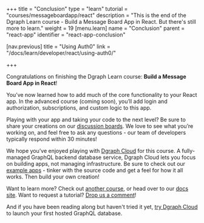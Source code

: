 +++
title = "Conclusion"
type = "learn"
tutorial = "courses/messageboardapp/react"
description = "This is the end of the Dgraph Learn course - Build a Message Board App in React. But there's still more to learn."
weight = 19
[menu.learn]
  name = "Conclusion"
  parent = "react-app"
  identifier = "react-app-conclusion"
  
[nav.previous]
title = "Using Auth0"
link = "/docs/learn/developer/react/using-auth0/"

+++

Congratulations on finishing the Dgraph Learn course: **Build a Message Board App
in React**!

You’ve now learned how to add much of the core functionality to your React app.
In the advanced course (coming soon), you’ll add login and authorization, 
subscriptions, and custom logic to this app.

Playing with your app and taking your code to the next level? Be sure to share
your creations on our [discussion boards](https://discuss.dgraph.io).
We love to see what you’re working on, and feel free to ask any questions - our
team of developers typically respond within 30 minutes!

We hope you’ve enjoyed playing with [Dgraph Cloud](https://dgraph.io/cloud)
for this course. A fully-managed GraphQL backend database service, Dgraph Cloud
lets you focus on building apps, not managing infrastructure. Be sure to check
out our [example apps](/sample-apps/) -
tinker with the source code and get a feel for how it all works. Then build your
own creation!

Want to learn more? Check out [another course](/courses/), or head over to our
[docs site](https://dgraph.io/docs). Want to request a tutorial? 
[Drop us a comment](https://discuss.dgraph.io/t/dgraph-learn/11969)!

And if you have been reading along but haven't tried it yet, 
[try Dgraph Cloud](https://cloud.dgraph.io/) to launch your first hosted 
GraphQL database.




